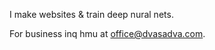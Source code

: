 I make websites & train deep nural nets.

For business inq hmu at [office@dvasadva.com](mailto:office@dvasadva.com).
